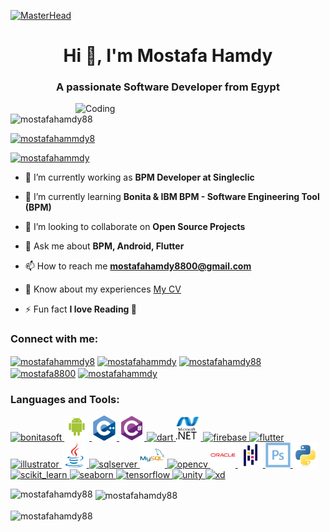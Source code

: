 [![MasterHead](https://i.pinimg.com/originals/0f/25/e4/0f25e4668c1c7740b5ed41835339d67f.gif)](https://github.com/mostafahamdy88)
<h1 align="center">Hi 👋, I'm Mostafa Hamdy</h1>
<h3 align="center">A passionate Software Developer from Egypt</h3>
<img align="right" alt="Coding" width="400" src="https://i.top4top.io/p_2449yve9w1.png">

<p align="left"> <img src="https://komarev.com/ghpvc/?username=mostafahamdy88&label=Profile%20Visitors&color=0e75b6&style=flat" alt="mostafahamdy88" /> </p>

<p align="left"> <a href="https://twitter.com/mostafahammdy8" target="blank"><img src="https://img.shields.io/twitter/follow/mostafahammdy8?logo=linkedin&logoColor=white&style=for-the-badge" alt="mostafahammdy8" /></a> </p>

<p align="left"> <a href="https://www.linkedin.com/in/mostafahammdy/" target="blank"><img src="https://img.shields.io/badge/connect_on_linkedin-%230177B5?style=for-the-badge&logo=linkedin&logoColor=white" alt="mostafahammdy"/></a></p>


- 🔭 I’m currently working as **BPM Developer at Singleclic**

- 🌱 I’m currently learning **Bonita & IBM BPM - Software Engineering Tool (BPM)**

- 👯 I’m looking to collaborate on **Open Source Projects**

- 💬 Ask me about **BPM, Android, Flutter**

- 📫 How to reach me **mostafahamdy8800@gmail.com**

- 📄 Know about my experiences [My CV](https://drive.google.com/file/d/1--eNzG40yDu9YcvQmsyO08WhorfLppv5/view?usp=sharing)

- ⚡ Fun fact **I love Reading 📖**

<h3 align="left">Connect with me:</h3>
<p align="left">
<a href="https://twitter.com/mostafahammdy8" target="blank"><img align="center" src="https://raw.githubusercontent.com/rahuldkjain/github-profile-readme-generator/master/src/images/icons/Social/twitter.svg" alt="mostafahammdy8" height="30" width="40" /></a>
<a href="https://linkedin.com/in/mostafahammdy" target="blank"><img align="center" src="https://raw.githubusercontent.com/rahuldkjain/github-profile-readme-generator/master/src/images/icons/Social/linked-in-alt.svg" alt="mostafahammdy" height="30" width="40" /></a>
<a href="https://kaggle.com/mostafahamdy88" target="blank"><img align="center" src="https://raw.githubusercontent.com/rahuldkjain/github-profile-readme-generator/master/src/images/icons/Social/kaggle.svg" alt="mostafahamdy88" height="30" width="40" /></a>
<a href="https://fb.com/mostafa8800" target="blank"><img align="center" src="https://raw.githubusercontent.com/rahuldkjain/github-profile-readme-generator/master/src/images/icons/Social/facebook.svg" alt="mostafa8800" height="30" width="40" /></a>
<a href="https://instagram.com/mostafahammdy" target="blank"><img align="center" src="https://raw.githubusercontent.com/rahuldkjain/github-profile-readme-generator/master/src/images/icons/Social/instagram.svg" alt="mostafahammdy" height="30" width="40" /></a>
</p>

<h3 align="left">Languages and Tools:</h3>
<p align="left"> <a href="https://www.bonitasoft.com" target="_blank" rel="noreferrer"> <img src="https://avatars.githubusercontent.com/u/4619712?s=280&v=4" alt="bonitasoft" width="40" height="40"/> </a> <a href="https://www.w3schools.com/cpp/" target="_blank" rel="noreferrer"><img src="https://raw.githubusercontent.com/devicons/devicon/master/icons/android/android-original-wordmark.svg" alt="android" width="40" height="40"/> </a> <a href="https://www.w3schools.com/cpp/" target="_blank" rel="noreferrer"> <img src="https://raw.githubusercontent.com/devicons/devicon/master/icons/cplusplus/cplusplus-original.svg" alt="cplusplus" width="40" height="40"/> </a> <a href="https://www.w3schools.com/cs/" target="_blank" rel="noreferrer"> <img src="https://raw.githubusercontent.com/devicons/devicon/master/icons/csharp/csharp-original.svg" alt="csharp" width="40" height="40"/> </a> <a href="https://dart.dev" target="_blank" rel="noreferrer"> <img src="https://www.vectorlogo.zone/logos/dartlang/dartlang-icon.svg" alt="dart" width="40" height="40"/> </a> <a href="https://dotnet.microsoft.com/" target="_blank" rel="noreferrer"> <img src="https://raw.githubusercontent.com/devicons/devicon/master/icons/dot-net/dot-net-original-wordmark.svg" alt="dotnet" width="40" height="40"/> </a> <a href="https://firebase.google.com/" target="_blank" rel="noreferrer"> <img src="https://www.vectorlogo.zone/logos/firebase/firebase-icon.svg" alt="firebase" width="40" height="40"/> </a> <a href="https://flutter.dev" target="_blank" rel="noreferrer"> <img src="https://www.vectorlogo.zone/logos/flutterio/flutterio-icon.svg" alt="flutter" width="40" height="40"/> </a> <a href="https://www.adobe.com/in/products/illustrator.html" target="_blank" rel="noreferrer"> <img src="https://www.vectorlogo.zone/logos/adobe_illustrator/adobe_illustrator-icon.svg" alt="illustrator" width="40" height="40"/> </a> <a href="https://www.java.com" target="_blank" rel="noreferrer"> <img src="https://raw.githubusercontent.com/devicons/devicon/master/icons/java/java-original.svg" alt="java" width="40" height="40"/> </a> <a href="https://www.microsoft.com/en-us/sql-server/sql-server-2019" target="_blank" rel="noreferrer"> <img src="https://www.svgrepo.com/show/303229/microsoft-sql-server-logo.svg" alt="sqlserver" width="40" height="40"/> </a> <a href="https://opencv.org/" target="_blank" rel="noreferrer"><a href="https://www.mysql.com/" target="_blank" rel="noreferrer"><img src="https://raw.githubusercontent.com/devicons/devicon/master/icons/mysql/mysql-original-wordmark.svg" alt="mysql" width="40" height="40"/> </a> <a href="https://opencv.org/" target="_blank" rel="noreferrer"> <img src="https://www.vectorlogo.zone/logos/opencv/opencv-icon.svg" alt="opencv" width="40" height="40"/> </a> <a href="https://www.oracle.com/" target="_blank" rel="noreferrer"> <img src="https://raw.githubusercontent.com/devicons/devicon/master/icons/oracle/oracle-original.svg" alt="oracle" width="40" height="40"/> </a> <a href="https://pandas.pydata.org/" target="_blank" rel="noreferrer"> <img src="https://raw.githubusercontent.com/devicons/devicon/2ae2a900d2f041da66e950e4d48052658d850630/icons/pandas/pandas-original.svg" alt="pandas" width="40" height="40"/> </a> <a href="https://www.photoshop.com/en" target="_blank" rel="noreferrer"> <img src="https://raw.githubusercontent.com/devicons/devicon/master/icons/photoshop/photoshop-line.svg" alt="photoshop" width="40" height="40"/> </a> <a href="https://www.python.org" target="_blank" rel="noreferrer"> <img src="https://raw.githubusercontent.com/devicons/devicon/master/icons/python/python-original.svg" alt="python" width="40" height="40"/> </a> <a href="https://scikit-learn.org/" target="_blank" rel="noreferrer"> <img src="https://upload.wikimedia.org/wikipedia/commons/0/05/Scikit_learn_logo_small.svg" alt="scikit_learn" width="40" height="40"/> </a> <a href="https://seaborn.pydata.org/" target="_blank" rel="noreferrer"> <img src="https://seaborn.pydata.org/_images/logo-mark-lightbg.svg" alt="seaborn" width="40" height="40"/> </a> <a href="https://www.tensorflow.org" target="_blank" rel="noreferrer"> <img src="https://www.vectorlogo.zone/logos/tensorflow/tensorflow-icon.svg" alt="tensorflow" width="40" height="40"/> </a> <a href="https://unity.com/" target="_blank" rel="noreferrer"> <img src="https://www.vectorlogo.zone/logos/unity3d/unity3d-icon.svg" alt="unity" width="40" height="40"/> </a> <a href="https://www.adobe.com/products/xd.html" target="_blank" rel="noreferrer"> <img src="https://cdn.worldvectorlogo.com/logos/adobe-xd.svg" alt="xd" width="40" height="40"/> </a> </p>

<p><img align="left" src="https://github-readme-stats.vercel.app/api/top-langs?username=mostafahamdy88&show_icons=true&locale=en&layout=compact&theme=gotham" alt="mostafahamdy88" /></p>

<p>&nbsp;<img align="center" src="https://github-readme-stats.vercel.app/api?username=mostafahamdy88&show_icons=true&locale=en&theme=gotham" alt="mostafahamdy88" /></p>

<p><img align="center" src="https://github-readme-streak-stats.herokuapp.com/?user=mostafahamdy88&theme=gotham&" alt="mostafahamdy88" /></p>
